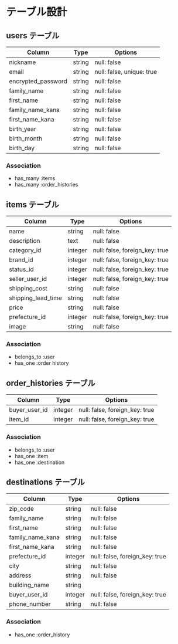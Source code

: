 # テーブル設計

## users テーブル

| Column             | Type   | Options                   |
| ------------------ | ------ | -----------               |
| nickname           | string | null: false               |
| email              | string | null: false, unique: true |
| encrypted_password | string | null: false               |
| family_name        | string | null: false               |
| first_name         | string | null: false               |
| family_name_kana   | string | null: false               |
| first_name_kana    | string | null: false               |
| birth_year         | string | null: false               |
| birth_month        | string | null: false               |
| birth_day          | string | null: false               |


### Association

- has_many :items
- has_many :order_histories

## items テーブル

| Column             | Type       | Options                        |
| ------             | ------     | -----------                    |
| name               | string     | null: false                    |
| description        | text       | null: false                    |
| category_id        | integer    | null: false, foreign_key: true |
| brand_id           | integer    | null: false, foreign_key: true |
| status_id          | integer    | null: false, foreign_key: true |
| seller_user_id     | integer    | null: false, foreign_key: true |
| shipping_cost      | string     | null: false                    |
| shipping_lead_time | string     | null: false                    |
| price              | string     | null: false                    |
| prefecture_id      | integer    | null: false, foreign_key: true |
| image              | string     | null: false                    |

### Association

- belongs_to :user
- has_one :order history

## order_histories テーブル

| Column        | Type       | Options                        |
| -------       | ---------- | ------------------------------ |
| buyer_user_id | integer    | null: false, foreign_key: true |
| item_id       | integer    | null: false, foreign_key: true |


### Association

- belongs_to :user
- has_one :item
- has_one :destination

## destinations テーブル

| Column             | Type    | Options                         |
| ------------------ | ------  | -----------                     |
| zip_code           | string  | null: false                     |
| family_name        | string  | null: false                     |
| first_name         | string  | null: false                     |
| family_name_kana   | string  | null: false                     |
| first_name_kana    | string  | null: false                     |
| prefecture_id      | integer | null: false, foreign_key: true  |
| city               | string  | null: false                     |
| address            | string  | null: false                     |
| building_name      | string  |                                 |
| buyer_user_id      | integer | null: false, foreign_key: true  |
| phone_number       | string  | null: false                     |

### Association

- has_one :order_history